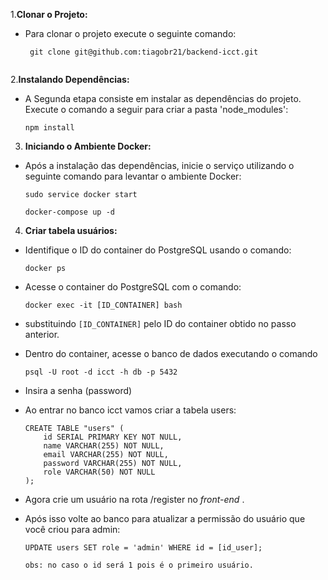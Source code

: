 1.**Clonar o Projeto:**
 
 * Para clonar o projeto execute o seguinte comando:

    ```
     git clone git@github.com:tiagobr21/backend-icct.git
     
     ```

2.**Instalando Dependências:**

 * A Segunda etapa consiste em instalar as dependências do projeto. Execute o comando a seguir para criar a pasta 'node_modules':
      
     ```
     npm install 
     
     ```
    
3. **Iniciando o Ambiente Docker:**

  * Após a instalação das dependências, inicie o serviço utilizando o seguinte comando para levantar o ambiente Docker:     
     
     ```
     sudo service docker start
     
     docker-compose up -d
     
     ```

4. **Criar tabela usuários:**

  * Identifique o ID do container do PostgreSQL usando o comando:
    
     ```
     docker ps
     
     ```

  * Acesse o container do PostgreSQL com o comando:
    
     ```
     docker exec -it [ID_CONTAINER] bash
     
     ```

  * substituindo `[ID_CONTAINER]` pelo ID do container obtido no passo anterior.

  * Dentro do container, acesse o banco de dados executando o comando 
     
    ```
    psql -U root -d icct -h db -p 5432

    ```
   * Insira a senha (password)

   * Ao entrar no banco icct vamos criar a tabela users:
     
     ```
     CREATE TABLE "users" (
         id SERIAL PRIMARY KEY NOT NULL,
         name VARCHAR(255) NOT NULL,
         email VARCHAR(255) NOT NULL,
         password VARCHAR(255) NOT NULL,
         role VARCHAR(50) NOT NULL
     );
     
     ```

   * Agora crie um usuário na rota /register no *front-end* .
   
   * Após isso volte ao banco para atualizar a permissão do usuário que você criou para admin:

     ```
     UPDATE users SET role = 'admin' WHERE id = [id_user];

     ```
         obs: no caso o id será 1 pois é o primeiro usuário.  
